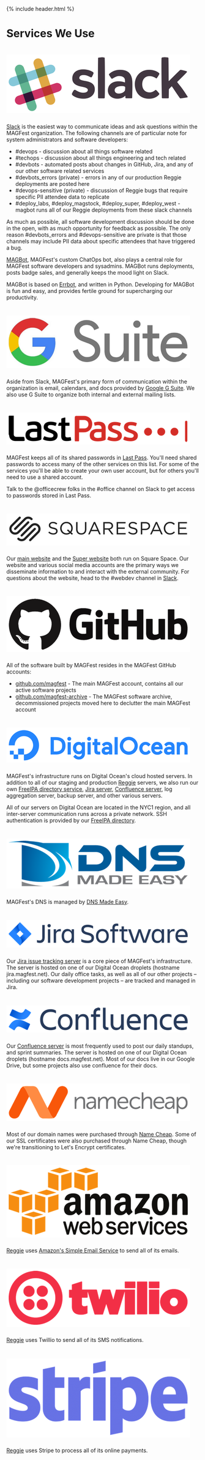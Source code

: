 {% include header.html %}

# Services We Use

<a href="https://magfest.slack.com" alt="MAGFest Slack">
  <h1><img src="assets/images/slack.png" class="inline"/></h1>
</a>

[Slack](https://magfest.slack.com) is the easiest way to communicate ideas
and ask questions within the MAGFest organization. The following channels
are of particular note for system administrators and software developers:

* \#devops - discussion about all things software related
* \#techops - discussion about all things engineering and tech related
* \#devbots - automated posts about changes in GitHub, Jira, and any of our
other software related services
* \#devbots_errors (private) - errors in any of our production Reggie
deployments are posted here
* \#devops-sensitive (private) - discussion of Reggie bugs that require
specific PII attendee data to replicate
* \#deploy_labs, \#deploy_magstock, \#deploy_super, \#deploy_west - magbot runs
all of our Reggie deployments from these slack channels

As much as possible, all software development discussion should be done in
the open, with as much opportunity for feedback as possible. The only reason
\#devbots_errors and \#devops-sensitive are private is that those channels may
include PII data about specific attendees that have triggered a bug.

[MAGBot](https://github.com/magfest/magbot), MAGFest's custom ChatOps bot,
also plays a central role for MAGFest software developers and sysadmins.
MAGBot runs deployments, posts badge sales, and generally keeps the mood
light on Slack.

MAGBot is based on [Errbot](http://errbot.io), and written in Python.
Developing for MAGBot is fun and easy, and provides fertile ground for
supercharging our productivity.


<a href="https://gsuite.google.com" alt="Google G Suite">
  <h1><img src="assets/images/gsuite.png" class="inline"/></h1>
</a>

Aside from Slack, MAGFest's primary form of communication within the
organization is email, calendars, and docs provided by
[Google G Suite](https://gsuite.google.com). We also use G Suite to
organize both internal and external mailing lists.


<a href="https://www.lastpass.com" alt="Last Pass">
  <h1><img src="assets/images/lastpass.png" class="inline"/></h1>
</a>

MAGFest keeps all of its shared passwords in
[Last Pass](https://www.lastpass.com). You'll need shared passwords to
access many of the other services on this list. For some of the services
you'll be able to create your own user account, but for others you'll
need to use a shared account.

Talk to the \@officecrew folks in the \#office channel on Slack to get
access to passwords stored in Last Pass.


<a href="https://squarespace.com" alt="Square Space">
  <h1><img src="assets/images/squarespace.png" class="inline"/></h1>
</a>

Our [main website](https://magfest.org) and the
[Super website](https://super.magfest.org) both run on Square Space. Our
website and various social media accounts are the primary ways we disseminate
information to and interact with the external community. For questions about
the website, head to the \#webdev channel in
[Slack](https://magfest.slack.com).


<a href="http://github.com/magfest" alt="GitHub">
  <h1><img src="assets/images/github.png" class="inline"/></h1>
</a>

All of the software built by MAGFest resides in the MAGFest GitHub accounts:

* [github.com/magfest](github.com/magfest) - The main MAGFest account,
contains all our active software projects
* [github.com/magfest-archive](http://github.com/magfest-archive) - The
MAGFest software archive, decommissioned projects moved here to declutter
the main MAGFest account


<a href="https://www.digitalocean.com" alt="Digital Ocean">
  <h1><img src="assets/images/digitalocean.png" class="inline"/></h1>
</a>

MAGFest's infrastructure runs on Digital Ocean's cloud hosted servers. In
addition to all of our staging and production
[Reggie](https://github.com/magfest/reggie-formula) servers, we also run
our own [FreeIPA directory service](https://directory.magfest.net),
[Jira server](https://jira.magfest.net),
[Confluence server](https://docs.magfest.net),
log aggregation server, backup server, and other various servers.

All of our servers on Digital Ocean are located in the NYC1 region, and all
inter-server communication runs across a private network. SSH authentication
is provided by our [FreeIPA directory](https://directory.magfest.net).


<a href="https://dnsmadeeasy.com" alt="DNS Made Easy">
  <h1><img src="assets/images/dnsmadeeasy.png" class="inline"/></h1>
</a>

MAGFest's DNS is managed by [DNS Made Easy](https://dnsmadeeasy.com).


<a href="https://jira.magfest.net" alt="Jira">
  <h1><img src="assets/images/jira.png" class="inline"/></h1>
</a>

Our [Jira issue tracking server](https://jira.magfest.net) is a core piece of
MAGFest's infrastructure. The server is hosted on one of our Digital Ocean
droplets (hostname jira.magfest.net). Our daily office tasks, as well as all
of our other projects – including our software development projects – are
tracked and managed in Jira.


<a href="https://docs.magfest.net" alt="Confluence">
  <h1><img src="assets/images/confluence.png" class="inline"/></h1>
</a>

Our [Confluence server](https://docs.magfest.net) is most frequently used
to post our daily standups, and sprint summaries. The server is hosted on
one of our Digital Ocean droplets (hostname docs.magfest.net). Most of our
docs live in our Google Drive, but some projects also use confluence for
their docs.


<a href="https://www.namecheap.com/" alt="Name Cheap">
  <h1><img src="assets/images/namecheap.png" class="inline"/></h1>
</a>

Most of our domain names were purchased through
[Name Cheap](https://www.namecheap.com/). Some of our SSL certificates
were also purchased through Name Cheap, though we're transitioning to
Let's Encrypt certificates.


<a href="https://aws.amazon.com" alt="Amazon AWS">
  <h1><img src="assets/images/aws.png" class="inline"/></h1>
</a>

[Reggie](https://github.com/magfest/reggie-formula) uses
[Amazon's Simple Email Service](https://aws.amazon.com/ses/)
to send all of its emails.


<a href="https://www.twilio.com" alt="Twillio">
  <h1><img src="assets/images/twilio.png" class="inline"/></h1>
</a>

[Reggie](https://github.com/magfest/reggie-formula) uses
Twillio to send all of its SMS notifications.

<a href="https://stripe.com" alt="Stripe">
  <h1><img src="assets/images/stripe.png" class="inline"/></h1>
</a>

[Reggie](https://github.com/magfest/reggie-formula) uses
Stripe to process all of its online payments.
